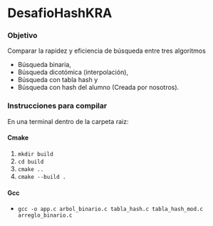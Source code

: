 # DesafioHashKRA

### Objetivo

Comparar la rapidez y eficiencia de búsqueda entre tres algoritmos
- Búsqueda binaria, 
- Búsqueda dicotómica (interpolación),
- Búsqueda con tabla hash y 
- Búsqueda con hash del alumno (Creada por nosotros).

### Instrucciones para compilar

En una terminal dentro de la carpeta raiz:
#### Cmake



1. ```mkdir build```
2. ```cd build```
3. ```cmake ..```
4. ```cmake --build .```

#### Gcc
- ```gcc -o app.c arbol_binario.c tabla_hash.c tabla_hash_mod.c arreglo_binario.c```
